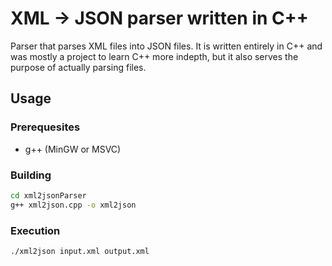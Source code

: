 # XML -> JSON parser written in C++

Parser that parses XML files into JSON files. It is written entirely in C++ and was mostly a project to learn C++ more indepth, but it also serves the purpose of actually parsing files. 

## Usage

### Prerequesites

- g++ (MinGW or MSVC)

### Building

```sh
cd xml2jsonParser
g++ xml2json.cpp -o xml2json
```

### Execution

```
./xml2json input.xml output.xml
```
